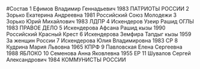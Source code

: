 #Состав
1 Ефимов Владимир Геннадьевич 1983 ПАТРИОТЫ РОССИИ
2 Зорько Екатерина Андреевна 1981 Российский Союз Молодежи
3 Зорько Юрий Михайлович 1983 ЛДПР
4 Искендеров Узеир Рашид ОГЛЫ 1983 ПРАВОЕ ДЕЛО
5 Искендерова Афсана Рашид кызы 1990 Российский Красный Крест
6 Искендерова Земфира Тапдыг кызы 1959 За женщин России
7 Искендерова Юлия Владимировна 1983 СР
8 Кудрина Мария Львовна 1965 КПРФ
9 Павловская Елена Сергеевна 1988 ЯБЛОКО
10 Семенова Анна Яковлевна 1955 ЕР
11 Шувалов Сергей Александрович 1984 КОММУНИСТЫ РОССИИ
